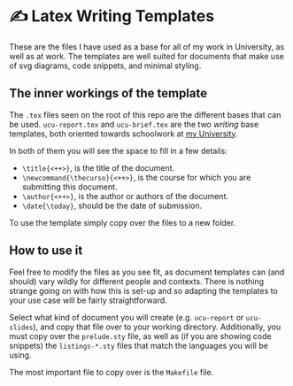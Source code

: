 # ✍️ Latex Writing Templates

These are the files I have used as a base for all of my work in University, as
well as at work.
The templates are well suited for documents that make use of svg diagrams, code
snippets, and minimal styling.

## The inner workings of the template

The `.tex` files seen on the root of this repo are the different bases that
can be used.
`ucu-report.tex` and `ucu-brief.tex` are the two _writing_ base templates, both
oriented towards schoolwork at [my University](https://ucu.edu.uy).

In both of them you will see the space to fill in a few details:

- `\title{<++>}`, is the title of the document.
- `\newcommand{\thecurso}{<++>}`, is the course for which you are submitting
  this document.
- `\author{<++>}`, is the author or authors of the document.
- `\date{\today}`, should be the date of submission.

To use the template simply copy over the files to a new folder.

## How to use it

Feel free to modify the files as you see fit, as document
templates can (and should) vary wildly for different people and contexts.
There is nothing strange going on with how this is set-up and so adapting the
templates to your use case will be fairly straightforward.

Select what kind of document you will create (e.g. `ucu-report` or
`ucu-slides`), and copy that file over to your working directory.
Additionally, you must copy over the `prelude.sty` file, as well as (if you are
showing code snippets) the `listings-*.sty` files that match the languages you
will be using.

The most important file to copy over is the `Makefile` file.

